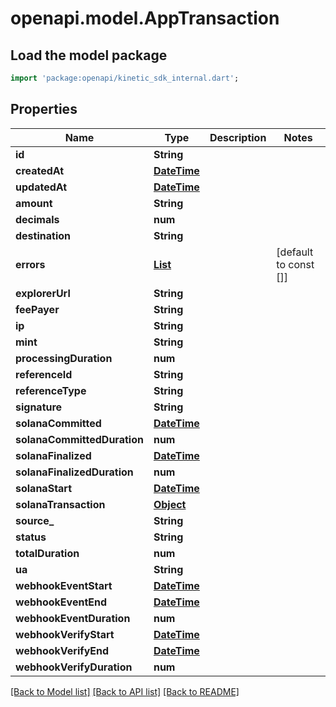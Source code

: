 # openapi.model.AppTransaction

## Load the model package
```dart
import 'package:openapi/kinetic_sdk_internal.dart';
```

## Properties
Name | Type | Description | Notes
------------ | ------------- | ------------- | -------------
**id** | **String** |  | 
**createdAt** | [**DateTime**](DateTime.md) |  | 
**updatedAt** | [**DateTime**](DateTime.md) |  | 
**amount** | **String** |  | 
**decimals** | **num** |  | 
**destination** | **String** |  | 
**errors** | [**List<AppTransactionError>**](AppTransactionError.md) |  | [default to const []]
**explorerUrl** | **String** |  | 
**feePayer** | **String** |  | 
**ip** | **String** |  | 
**mint** | **String** |  | 
**processingDuration** | **num** |  | 
**referenceId** | **String** |  | 
**referenceType** | **String** |  | 
**signature** | **String** |  | 
**solanaCommitted** | [**DateTime**](DateTime.md) |  | 
**solanaCommittedDuration** | **num** |  | 
**solanaFinalized** | [**DateTime**](DateTime.md) |  | 
**solanaFinalizedDuration** | **num** |  | 
**solanaStart** | [**DateTime**](DateTime.md) |  | 
**solanaTransaction** | [**Object**](.md) |  | 
**source_** | **String** |  | 
**status** | **String** |  | 
**totalDuration** | **num** |  | 
**ua** | **String** |  | 
**webhookEventStart** | [**DateTime**](DateTime.md) |  | 
**webhookEventEnd** | [**DateTime**](DateTime.md) |  | 
**webhookEventDuration** | **num** |  | 
**webhookVerifyStart** | [**DateTime**](DateTime.md) |  | 
**webhookVerifyEnd** | [**DateTime**](DateTime.md) |  | 
**webhookVerifyDuration** | **num** |  | 

[[Back to Model list]](../README.md#documentation-for-models) [[Back to API list]](../README.md#documentation-for-api-endpoints) [[Back to README]](../README.md)


